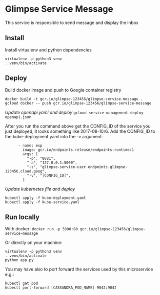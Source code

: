 Glimpse Service Message
====================
This service is responsible to send message and display the inbox


Install
-------
Install virtualenv and python dependencies
```
virtualenv -p python3 venv
. venv/bin/activate
```


Deploy
------
Build docker image and push to Google container registry
```
docker build -t gcr.io/glimpse-123456/glimpse-service-message .
gcloud docker -- push gcr.io/glimpse-123456/glimpse-service-message
```

*Update openapi.yaml and deploy*
```gcloud service-management deploy openapi.json```

After you run the command above get the CONFIG_ID of the service you just deployed, it looks something like 2017-08-10r6. 
Add the CONFIG_ID to the kube-deployment.yaml into the -v argument:
```
      - name: esp
        image: gcr.io/endpoints-release/endpoints-runtime:1
        args: [
          "-p", "8081",
          "-a", "127.0.0.1:5000",
          "-s", "glimpse-service-user.endpoints.glimpse-123456.cloud.goog",
          "-v", "[CONFIG_ID]",
        ]
``` 

*Update kubernetes file and deploy*
```
kubectl apply -f kube-deployment.yaml
kubectl apply -f kube-service.yaml
```


Run locally
-----------
With docker:
```docker run -p 5000:80 gcr.io/glimpse-123456/glimpse-service-message```

Or directly on your machine:
```
virtualenv -p python3 venv
. venv/bin/activate
python app.py
```

You may have also to port forward the services used by this microservice e.g.:
```
kubectl get pod
kubectl port-forward [CASSANDRA_POD_NAME] 9042:9042
```


